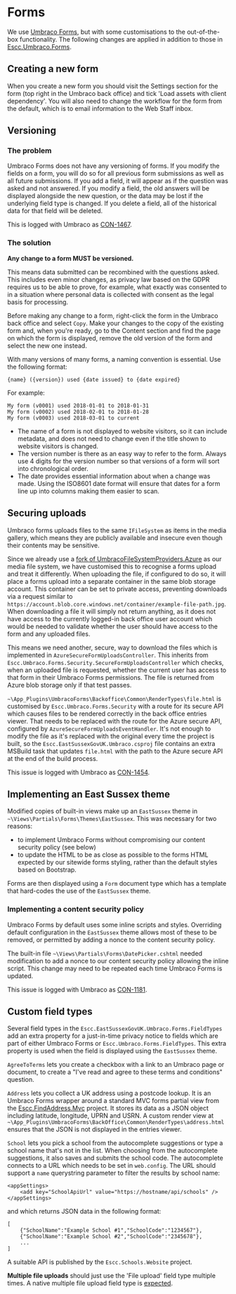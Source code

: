 # Forms

We use [Umbraco Forms](https://umbraco.com/products/umbraco-forms/), but with some customisations to the out-of-the-box functionality. The following changes are applied in addition to those in [Escc.Umbraco.Forms](https://github.com/east-sussex-county-council/Escc.Umbraco.Forms).

## Creating a new form

When you create a new form you should visit the Settings section for the form (top right in the Umbraco back office) and tick 'Load assets with client dependency'. You will also need to change the workflow for the form from the default, which is to email information to the Web Staff inbox. 

## Versioning

### The problem

Umbraco Forms does not have any versioning of forms. If you modify the fields on a form, you will do so for all previous form submissions as well as all future submissions. If you add a field, it will appear as if the question was asked and not answered. If you modify a field, the old answers will be displayed alongside the new question, or the data may be lost if the underlying field type is changed. If you delete a field, all of the historical data for that field will be deleted.

This is logged with Umbraco as [CON-1467](http://issues.umbraco.org/issue/CON-1467). 

### The solution

**Any change to a form MUST be versioned.**

This means data submitted can be recombined with the questions asked. This includes even minor changes, as privacy law based on the GDPR requires us to be able to prove, for example, what exactly was consented to in a situation where personal data is collected with consent as the legal basis for processing.

Before making any change to a form, right-click the form in the Umbraco back office and select `Copy`. Make your changes to the copy of the existing form and, when you're ready, go to the Content section and find the page on which the form is displayed, remove the old version of the form and select the new one instead.

With many versions of many forms, a naming convention is essential. Use the following format:

	{name} ({version}) used {date issued} to {date expired}

For example:

	My form (v0001) used 2018-01-01 to 2018-01-31 
	My form (v0002) used 2018-02-01 to 2018-01-28
	My form (v0003) used 2018-03-01 to current

- The name of a form is not displayed to website visitors, so it can include metadata, and does not need to change even if the title shown to website visitors is changed. 
- The version number is there as an easy way to refer to the form. Always use 4 digits for the version number so that versions of a form will sort into chronological order. 
- The date provides essential information about when a change was made. Using the ISO8601 date format will ensure that dates for a form line up into columns making them easier to scan.

## Securing uploads

Umbraco forms uploads files to the same `IFileSystem` as items in the media gallery, which means they are publicly available and insecure even though their contents may be sensitive.

Since we already use a [fork of UmbracoFileSystemProviders.Azure](https://github.com/east-sussex-county-council/UmbracoFileSystemProviders.Azure) as our media file system, we have customised this to recognise a forms upload and treat it differently. When uploading the file, if configured to do so, it will place a forms upload into a separate container in the same blob storage account. This container can be set to private access, preventing downloads via a request similar to `https://account.blob.core.windows.net/container/example-file-path.jpg`. When downloading a file it will simply not return anything, as it does not have access to the currently logged-in back office user account which would be needed to validate whether the user should have access to the form and any uploaded files.

This means we need another, secure, way to download the files which is implemented in `AzureSecureFormUploadsController`. This inherits from `Escc.Umbraco.Forms.Security.SecureFormUploadsController` which checks, when an uploaded file is requested, whether the current user has access to that form in their Umbraco Forms permissions. The file is returned from Azure blob storage only if that test passes. 

`~\App_Plugins\UmbracoForms\Backoffice\Common\RenderTypes\file.html` is customised by `Escc.Umbraco.Forms.Security` with a route for its secure API which causes files to be rendered correctly in the back office entries viewer. That needs to be replaced with the route for the Azure secure API, configured by `AzureSecureFormUploadsEventHandler`. It's not enough to modify the file as it's replaced with the original every time the project is built, so the `Escc.EastSussexGovUK.Umbraco.csproj` file contains an extra MSBuild task that updates `file.html` with the path to the Azure secure API at the end of the build process. 

This issue is logged with Umbraco as [CON-1454](http://issues.umbraco.org/issue/CON-1454).

## Implementing an East Sussex theme

Modified copies of built-in views make up an `EastSussex` theme in `~\Views\Partials\Forms\Themes\EastSussex`. This was necessary for two reasons:

- to implement Umbraco Forms without compromising our content security policy (see below)
- to update the HTML to be as close as possible to the forms HTML expected by our sitewide forms styling, rather than the default styles based on Bootstrap.

Forms are then displayed using a `Form` document type which has a template that hard-codes the use of the `EastSussex` theme.

### Implementing a content security policy

Umbraco Forms by default uses some inline scripts and styles. Overriding default configuration in the `EastSussex` theme allows most of these to be removed, or permitted by adding a nonce to the content security policy.

The built-in file `~\Views\Partials\Forms\DatePicker.cshtml` needed modification to add a nonce to our content security policy allowing the inline script. This change may need to be repeated each time Umbraco Forms is updated.

This issue is logged with Umbraco as [CON-1181](http://issues.umbraco.org/issue/CON-1181).

## Custom field types

Several field types in the `Escc.EastSussexGovUK.Umbraco.Forms.FieldTypes` add an extra property for a just-in-time privacy notice to fields which are part of either Umbraco Forms or `Escc.Umbraco.Forms.FieldTypes`. This extra property is used when the field is displayed using the `EastSussex` theme.

`AgreeToTerms` lets you create a checkbox with a link to an Umbraco page or document, to create a "I've read and agree to these terms and conditions" question.

`Address` lets you collect a UK address using a postcode lookup. It is an Umbraco Forms wrapper around a standard MVC forms partial view from the [Escc.FindAddress.Mvc](https://github.com/east-sussex-county-council/Escc.FindAddress.Mvc) project. It stores its data as a JSON object including latitude, longitude, UPRN and USRN. A custom render view at `~\App_Plugins\UmbracoForms\BackOffice\Common\RenderTypes\address.html` ensures that the JSON is not displayed in the entries viewer. 

`School` lets you pick a school from the autocomplete suggestions or type a school name that's not in the list. When choosing from the autocomplete suggestions, it also saves and submits the school code. The autocomplete connects to a URL which needs to be set in `web.config`. The URL should support a `name` querystring parameter to filter the results by school name:

	<appSettings>
    	<add key="SchoolApiUrl" value="https://hostname/api/schools" />
	</appSettings>

and which returns JSON data in the following format:

	[
		{"SchoolName":"Example School #1","SchoolCode":"1234567"},
		{"SchoolName":"Example School #2","SchoolCode":"2345678"},
		...
	]

A suitable API is published by the `Escc.Schools.Website` project.

**Multiple file uploads** should just use the 'File upload' field type multiple times. A native multiple file upload field type is [expected](https://github.com/PerplexInternetmarketing/Perplex-Umbraco-Forms/issues/2).